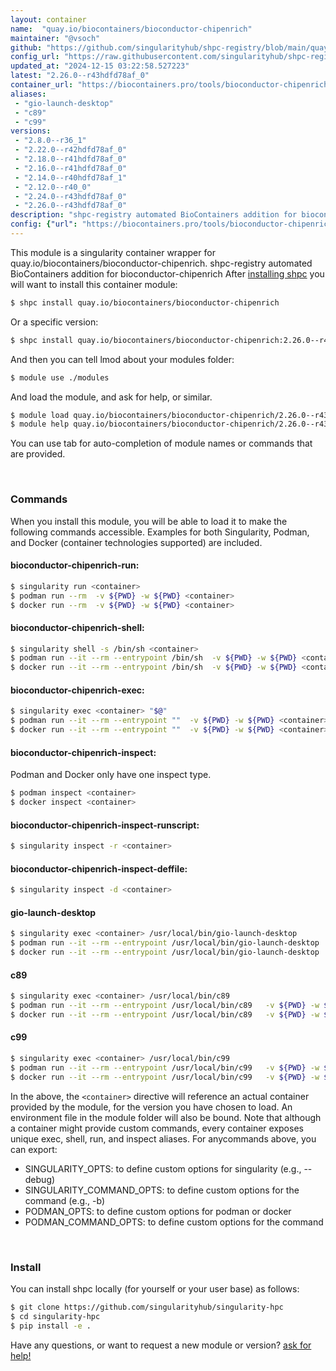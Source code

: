 ```yaml
---
layout: container
name:  "quay.io/biocontainers/bioconductor-chipenrich"
maintainer: "@vsoch"
github: "https://github.com/singularityhub/shpc-registry/blob/main/quay.io/biocontainers/bioconductor-chipenrich/container.yaml"
config_url: "https://raw.githubusercontent.com/singularityhub/shpc-registry/main/quay.io/biocontainers/bioconductor-chipenrich/container.yaml"
updated_at: "2024-12-15 03:22:58.527223"
latest: "2.26.0--r43hdfd78af_0"
container_url: "https://biocontainers.pro/tools/bioconductor-chipenrich"
aliases:
 - "gio-launch-desktop"
 - "c89"
 - "c99"
versions:
 - "2.8.0--r36_1"
 - "2.22.0--r42hdfd78af_0"
 - "2.18.0--r41hdfd78af_0"
 - "2.16.0--r41hdfd78af_0"
 - "2.14.0--r40hdfd78af_1"
 - "2.12.0--r40_0"
 - "2.24.0--r43hdfd78af_0"
 - "2.26.0--r43hdfd78af_0"
description: "shpc-registry automated BioContainers addition for bioconductor-chipenrich"
config: {"url": "https://biocontainers.pro/tools/bioconductor-chipenrich", "maintainer": "@vsoch", "description": "shpc-registry automated BioContainers addition for bioconductor-chipenrich", "latest": {"2.26.0--r43hdfd78af_0": "sha256:d47118915707192685a51475cfc8e50d68f30404bd3024a390ed32eb425d274f"}, "tags": {"2.8.0--r36_1": "sha256:3ce6014a89ca1356969bb221f5e7b13089078ec38501e478f5a6f508cb6d0460", "2.22.0--r42hdfd78af_0": "sha256:a5b321933a875f6f46c84dcd83333ab6a07d0ddf05a85ba4ad956fd9089e9f89", "2.18.0--r41hdfd78af_0": "sha256:7d1b70693aced1fce38b0b62721a6f7178e3330d27f4c08f3b957745c4dd60cf", "2.16.0--r41hdfd78af_0": "sha256:c392ce8569b9fbd8fff75f28eda793f68dd849348f1416828d7cb25da0af5d47", "2.14.0--r40hdfd78af_1": "sha256:634b9441031687bce922c58f93ec1c6a9da63d9ea11a40902f25987ecebecaf6", "2.12.0--r40_0": "sha256:39e39b1d2c297aa0e821f8fcee6bcd769aa9b650ef6c0e130b3b06e4d08a3bed", "2.24.0--r43hdfd78af_0": "sha256:32eaa4397a5a8df86918ca36646360e8a24ff1886d46b487d2f9339f251cc721", "2.26.0--r43hdfd78af_0": "sha256:d47118915707192685a51475cfc8e50d68f30404bd3024a390ed32eb425d274f"}, "docker": "quay.io/biocontainers/bioconductor-chipenrich", "aliases": {"gio-launch-desktop": "/usr/local/bin/gio-launch-desktop", "c89": "/usr/local/bin/c89", "c99": "/usr/local/bin/c99"}}
---
```


This module is a singularity container wrapper for quay.io/biocontainers/bioconductor-chipenrich.
shpc-registry automated BioContainers addition for bioconductor-chipenrich
After [installing shpc](#install) you will want to install this container module:


```bash
$ shpc install quay.io/biocontainers/bioconductor-chipenrich
```

Or a specific version:

```bash
$ shpc install quay.io/biocontainers/bioconductor-chipenrich:2.26.0--r43hdfd78af_0
```

And then you can tell lmod about your modules folder:

```bash
$ module use ./modules
```

And load the module, and ask for help, or similar.

```bash
$ module load quay.io/biocontainers/bioconductor-chipenrich/2.26.0--r43hdfd78af_0
$ module help quay.io/biocontainers/bioconductor-chipenrich/2.26.0--r43hdfd78af_0
```

You can use tab for auto-completion of module names or commands that are provided.

<br>

### Commands

When you install this module, you will be able to load it to make the following commands accessible.
Examples for both Singularity, Podman, and Docker (container technologies supported) are included.

#### bioconductor-chipenrich-run:

```bash
$ singularity run <container>
$ podman run --rm  -v ${PWD} -w ${PWD} <container>
$ docker run --rm  -v ${PWD} -w ${PWD} <container>
```

#### bioconductor-chipenrich-shell:

```bash
$ singularity shell -s /bin/sh <container>
$ podman run --it --rm --entrypoint /bin/sh  -v ${PWD} -w ${PWD} <container>
$ docker run --it --rm --entrypoint /bin/sh  -v ${PWD} -w ${PWD} <container>
```

#### bioconductor-chipenrich-exec:

```bash
$ singularity exec <container> "$@"
$ podman run --it --rm --entrypoint ""  -v ${PWD} -w ${PWD} <container> "$@"
$ docker run --it --rm --entrypoint ""  -v ${PWD} -w ${PWD} <container> "$@"
```

#### bioconductor-chipenrich-inspect:

Podman and Docker only have one inspect type.

```bash
$ podman inspect <container>
$ docker inspect <container>
```

#### bioconductor-chipenrich-inspect-runscript:

```bash
$ singularity inspect -r <container>
```

#### bioconductor-chipenrich-inspect-deffile:

```bash
$ singularity inspect -d <container>
```


#### gio-launch-desktop

```bash
$ singularity exec <container> /usr/local/bin/gio-launch-desktop
$ podman run --it --rm --entrypoint /usr/local/bin/gio-launch-desktop   -v ${PWD} -w ${PWD} <container> -c " $@"
$ docker run --it --rm --entrypoint /usr/local/bin/gio-launch-desktop   -v ${PWD} -w ${PWD} <container> -c " $@"
```


#### c89

```bash
$ singularity exec <container> /usr/local/bin/c89
$ podman run --it --rm --entrypoint /usr/local/bin/c89   -v ${PWD} -w ${PWD} <container> -c " $@"
$ docker run --it --rm --entrypoint /usr/local/bin/c89   -v ${PWD} -w ${PWD} <container> -c " $@"
```


#### c99

```bash
$ singularity exec <container> /usr/local/bin/c99
$ podman run --it --rm --entrypoint /usr/local/bin/c99   -v ${PWD} -w ${PWD} <container> -c " $@"
$ docker run --it --rm --entrypoint /usr/local/bin/c99   -v ${PWD} -w ${PWD} <container> -c " $@"
```



In the above, the `<container>` directive will reference an actual container provided
by the module, for the version you have chosen to load. An environment file in the
module folder will also be bound. Note that although a container
might provide custom commands, every container exposes unique exec, shell, run, and
inspect aliases. For anycommands above, you can export:

 - SINGULARITY_OPTS: to define custom options for singularity (e.g., --debug)
 - SINGULARITY_COMMAND_OPTS: to define custom options for the command (e.g., -b)
 - PODMAN_OPTS: to define custom options for podman or docker
 - PODMAN_COMMAND_OPTS: to define custom options for the command

<br>

### Install

You can install shpc locally (for yourself or your user base) as follows:

```bash
$ git clone https://github.com/singularityhub/singularity-hpc
$ cd singularity-hpc
$ pip install -e .
```

Have any questions, or want to request a new module or version? [ask for help!](https://github.com/singularityhub/singularity-hpc/issues)